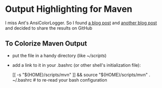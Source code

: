 Output Highlighting for Maven 
==============================

I miss Ant's AnsiColorLogger.  So I found [a blog post](http://blog.blindgaenger.net/colorize_maven_output.html) and [another blog post](http://johannes.jakeapp.com/blog/category/fun-with-linux/200901/maven-colorized) and decided to share the results on GitHub

To Colorize Maven Output
------------------------

* put the file in a handy directory (like _~/scripts_)
* add a link to it in your .bashrc (or other shell's initialization file):

    [[ -s "${HOME}/scripts/mvn" ]] && source "${HOME}/scripts/mvn"
    . ~/.bashrc # to re-read your bash configuration

